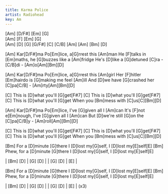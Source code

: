 ```yaml
---
title: Karma Police
artist: Radiohead
key: Am
---
```


[Am]    [D/F#]  [Em]     [G]     
[Am]    [F]     [Em]     [G]     
[Am]    [D]     [G] [G/F#] [C] [C/B] 
[Am]    [Am]    [Bm]     [D]     

[Am]   Kar[D/F#]ma Po[Em]lice, a[G]rrest this [Am]man
He [F]talks in [Em]maths, he [G]buzzes like a [Am]fridge
He's [D]like a [G]detuned [C]ra - [C/B]di - [Am]o[Am][Bm][D]

[Am]   Kar[D/F#]ma Po[Em]lice, a[G]rrest this [Am]girl
Her [F]hitler [Em]hairdo is [G]making me feel [Am]ill
And [D]we have [G]crashed her [C]pa[C/B]  -  [Am]rty[Am][Bm][D]

[C]  This is [D]what you'll [G]get[F#7]
[C]  This is [D]what you'll [G]get[F#7]
[C]  This is [D]what you'll [G]get
When you [Bm]mess with [C]us[C][Bm][D]

[Am]   Kar[D/F#]ma Po[Em]lice, I've [G]given all I [Am]can
It's [F]not e[Em]nough, I've [G]given all I [Am]can
But [D]we're still [G]on the [C]pa[C/B]y - [Am]roll[Am][Bm][D]

[C]  This is [D]what you'll [G]get[F#7]
[C]  This is [D]what you'll [G]get[F#7]
[C]  This is [D]what you'll [G]get
When you [Bm]mess with [C]us[C][Bm][D]

[Bm]   For a [D]minute [G]there
I [D]lost my[G]self, I [D]lost my[E]self[E]
[Bm] Phew, for a [D]minute [G]there
I [D]lost my[G]self, I [D]lost my[E]self[E]

| [Bm] [D] | [G] [D] |
| [G]  [D] | [E] |

[Bm]   For a [D]minute [G]there
I [D]lost my[G]self, I [D]lost my[E]self[E]
[Bm] Phew, for a [D]minute [G]there
I [D]lost my[G]self, I [D]lost my[E]self[E]

| [Bm] [D] | [G] [D] |
| [G]  [D] | [E] |
(x3)
